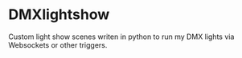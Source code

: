 # DMXlightshow
Custom light show scenes writen in python to run my DMX lights via Websockets or other triggers.
